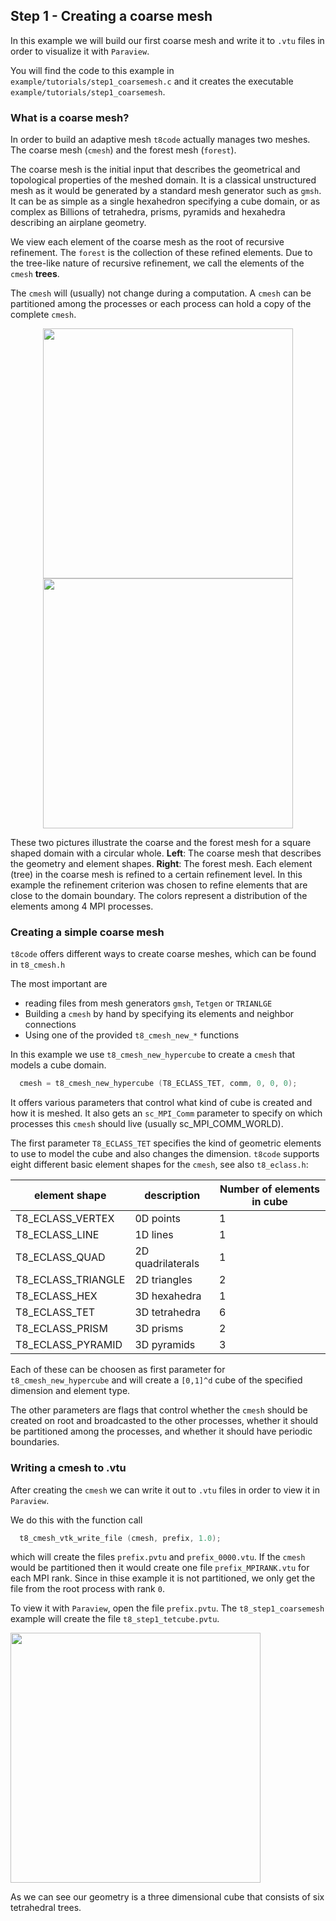 ## Step 1 - Creating a coarse mesh

In this example we will build our first coarse mesh and write it to `.vtu` files in order to visualize it with `Paraview`.

You will find the code to this example in `example/tutorials/step1_coarsemesh.c` and it creates the executable `example/tutorials/step1_coarsemesh`.

### What is a coarse mesh?

In order to build an adaptive mesh `t8code` actually manages two meshes. The coarse mesh (`cmesh`) and the forest mesh (`forest`).

The coarse mesh is the initial input that describes the geometrical and topological properties of the meshed domain.
It is a classical unstructured mesh as it would be generated by a standard mesh generator such as `gmsh`.
It can be as simple as a single hexahedron specifying a cube domain, or as complex as Billions of tetrahedra, prisms, pyramids and hexahedra
describing an airplane geometry.

We view each element of the coarse mesh as the root of recursive refinement. The `forest` is the collection of these refined
elements. Due to the tree-like nature of recursive refinement, we call the elements of the `cmesh` **trees**.

The `cmesh` will (usually) not change during a computation. 
A `cmesh` can be partitioned among the processes or each process can hold a copy of the complete `cmesh`.


<p align="center">
<img src="https://github.com/holke/t8code/wiki/pictures/tutorials/circlemeshhybrid_cmesh.png" height="400">
<img src="https://github.com/holke/t8code/wiki/pictures/tutorials/circlemeshhybrid_4procs.png" height="400">
</p>

These two pictures illustrate the coarse and the forest mesh for a square shaped domain with a circular whole.
**Left**: The coarse mesh that describes the geometry and element shapes. **Right**: The forest mesh. Each element (tree) in the
coarse mesh is refined to a certain refinement level. In this example the refinement criterion was chosen to refine elements that are
close to the domain boundary.
The colors represent a distribution of the elements among 4 MPI processes.

### Creating a simple coarse mesh

`t8code` offers different ways to create coarse meshes, which can be found in `t8_cmesh.h`

The most important are
 - reading files from mesh generators `gmsh`, `Tetgen` or `TRIANLGE`
 - Building a `cmesh` by hand by specifying its elements and neighbor connections
 - Using one of the provided `t8_cmesh_new_*` functions

In this example we use `t8_cmesh_new_hypercube` to create a `cmesh` that models a cube domain.

```C
  cmesh = t8_cmesh_new_hypercube (T8_ECLASS_TET, comm, 0, 0, 0);
```

It offers various parameters that control what kind of cube is created and how it is meshed.
It also gets an `sc_MPI_Comm` parameter to specify on which processes this `cmesh` should live (usually sc_MPI_COMM_WORLD).

The first parameter `T8_ECLASS_TET` specifies the kind of geometric elements to use to model the cube and also 
changes the dimension.
`t8code` supports eight different basic element shapes for the `cmesh`, see also `t8_eclass.h`:

| element shape | description | Number of elements in cube |
|---------------| ----------- | ---------------------------|
| T8_ECLASS_VERTEX | 0D points | 1 |
| T8_ECLASS_LINE | 1D lines | 1 |
| T8_ECLASS_QUAD | 2D quadrilaterals | 1 |
| T8_ECLASS_TRIANGLE | 2D triangles | 2 |
| T8_ECLASS_HEX | 3D hexahedra | 1 |
| T8_ECLASS_TET | 3D tetrahedra | 6 |
| T8_ECLASS_PRISM | 3D prisms | 2 |
| T8_ECLASS_PYRAMID | 3D pyramids | 3 |

Each of these can be choosen as first parameter for `t8_cmesh_new_hypercube` and will create a `[0,1]^d` cube of the specified dimension
and element type.

The other parameters are flags that control whether the `cmesh` should be created on root and broadcasted to the other processes, whether it should be partitioned among the processes, and whether it should have periodic boundaries.

### Writing a cmesh to .vtu

After creating the `cmesh` we can write it out to `.vtu` files in order to view it in `Paraview`.

We do this with the function call
```C
  t8_cmesh_vtk_write_file (cmesh, prefix, 1.0);
```

which will create the files `prefix.pvtu` and `prefix_0000.vtu`. If the `cmesh` would be partitioned then it would create one file
`prefix_MPIRANK.vtu` for each MPI rank. Since in thise example it is not partitioned, we only get the file from the root process with rank `0`.

To view it with `Paraview`, open the file `prefix.pvtu`. The `t8_step1_coarsemesh` example will create the file `t8_step1_tetcube.pvtu`.

<img src="https://github.com/holke/t8code/wiki/pictures/tutorials/Step1-ParaviewTreeid.png" height="400">

As we can see our geometry is a three dimensional cube that consists of six tetrahedral trees.